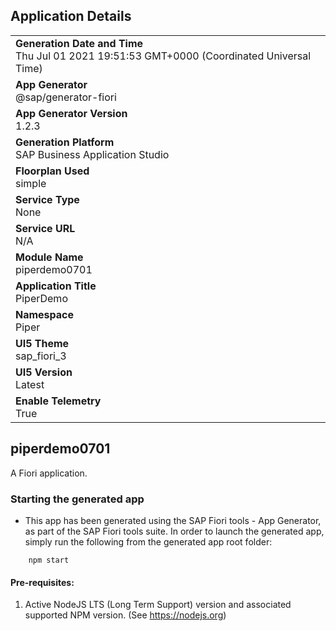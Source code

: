 ## Application Details
|               |
| ------------- |
|**Generation Date and Time**<br>Thu Jul 01 2021 19:51:53 GMT+0000 (Coordinated Universal Time)|
|**App Generator**<br>@sap/generator-fiori|
|**App Generator Version**<br>1.2.3|
|**Generation Platform**<br>SAP Business Application Studio|
|**Floorplan Used**<br>simple|
|**Service Type**<br>None|
|**Service URL**<br>N/A
|**Module Name**<br>piperdemo0701|
|**Application Title**<br>PiperDemo|
|**Namespace**<br>Piper|
|**UI5 Theme**<br>sap_fiori_3|
|**UI5 Version**<br>Latest|
|**Enable Telemetry**<br>True|

## piperdemo0701

A Fiori application.

### Starting the generated app

-   This app has been generated using the SAP Fiori tools - App Generator, as part of the SAP Fiori tools suite.  In order to launch the generated app, simply run the following from the generated app root folder:

```
    npm start
```

#### Pre-requisites:

1. Active NodeJS LTS (Long Term Support) version and associated supported NPM version.  (See https://nodejs.org)


